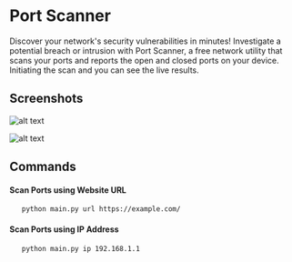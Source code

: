 # Port Scanner 
Discover your network's security vulnerabilities in minutes! Investigate a potential breach or intrusion with Port Scanner, a free network utility that scans your ports and reports the open and closed ports on your device. Initiating the scan and you can see the live results.

## Screenshots 
![alt text](https://samrat-sarkar.github.io/Port_Scanner/screenshot1.PNG)

![alt text](https://samrat-sarkar.github.io/Port_Scanner/screenshot2.PNG)
## Commands
#### Scan Ports using Website URL 
```http
   python main.py url https://example.com/
```
#### Scan Ports using IP Address 

```http
   python main.py ip 192.168.1.1
```
